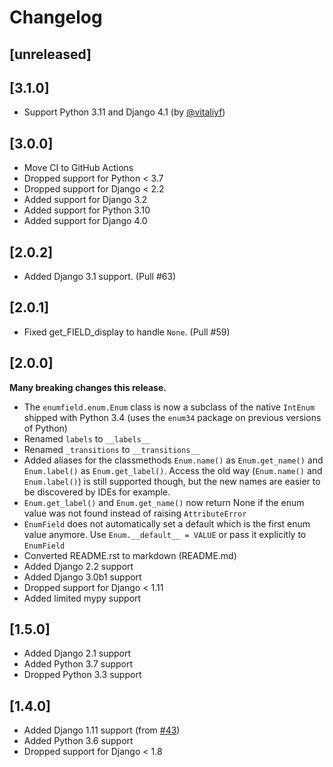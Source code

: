 # Changelog

## [unreleased]

## [3.1.0]

- Support Python 3.11 and Django 4.1 (by [@vitaliyf](https://github.com/vitaliyf))

## [3.0.0]

- Move CI to GitHub Actions
- Dropped support for Python < 3.7
- Dropped support for Django < 2.2
- Added support for Django 3.2
- Added support for Python 3.10
- Added support for Django 4.0

## [2.0.2]

- Added Django 3.1 support. (Pull #63)

## [2.0.1]

- Fixed get_FIELD_display to handle `None`. (Pull #59)

## [2.0.0]

**Many breaking changes this release.**

- The ``enumfield.enum.Enum`` class is now a subclass of the native `IntEnum`
shipped with Python 3.4 (uses the ``enum34`` package on previous versions of Python)
- Renamed `labels` to `__labels__`
- Renamed `_transitions` to `__transitions__`
- Added aliases for the classmethods `Enum.name()` as `Enum.get_name()` and
`Enum.label()` as `Enum.get_label()`.  Access the old way
(`Enum.name()` and `Enum.label()`) is still supported though, but the new names
are easier to be discovered by IDEs for example.
- `Enum.get_label()` and `Enum.get_name()` now return None if the enum value was
not found instead of raising `AttributeError`
- `EnumField` does not automatically set a default which is the first enum value anymore.
Use `Enum.__default__ = VALUE` or pass it explicitly to `EnumField`
- Converted README.rst to markdown (README.md)
- Added Django 2.2 support
- Added Django 3.0b1 support
- Dropped support for Django < 1.11
- Added limited mypy support

## [1.5.0]

- Added Django 2.1 support
- Added Python 3.7 support
- Dropped Python 3.3 support

## [1.4.0]

- Added Django 1.11 support (from [#43](https://github.com/5monkeys/django-enumfield/pull/43))
- Added Python 3.6 support
- Dropped support for Django < 1.8
